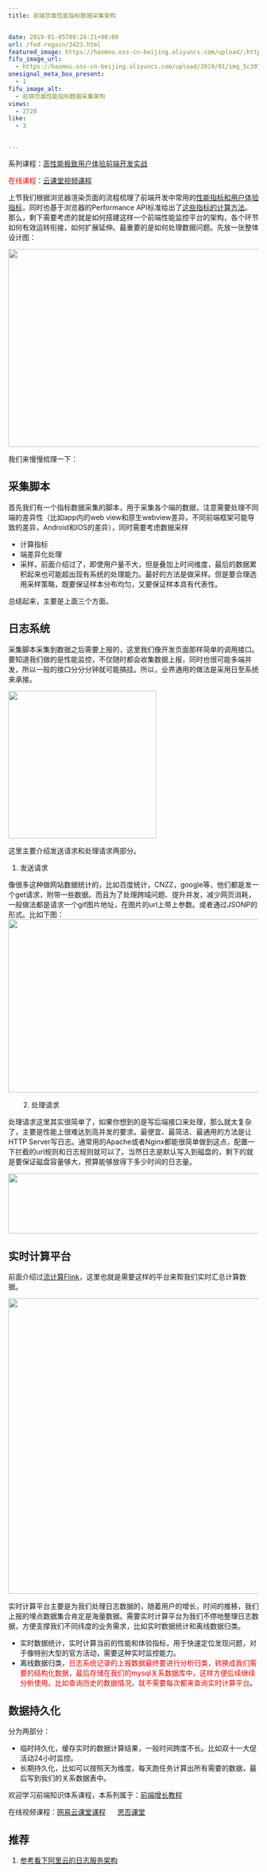```yaml
---
title: 前端页面性能指标数据采集架构


date: 2019-01-05T09:24:21+00:00
url: /fed-regain/3423.html
featured_image: https://haomou.oss-cn-beijing.aliyuncs.com/upload/;https://haomou.oss-cn-beijing.aliyuncs.com/upload/2019/01/img_5c3074b48b04f.png
fifu_image_url:
  - https://haomou.oss-cn-beijing.aliyuncs.com/upload/2019/01/img_5c3074b48b04f.png
onesignal_meta_box_present:
  - 1
fifu_image_alt:
  - 前端页面性能指标数据采集架构
views:
  - 2728
like:
  - 3


---
```

系列课程：[高性能极致用户体验前端开发实战][1]

<span style="color: #ff0000;">在线课程</span>：[云课堂视频课程][2]

上节我们根据浏览器渲染页面的流程梳理了前端开发中常用的[性能指标和用户体验指标][1]，同时也基于浏览器的Performance API标准给出了[这些指标的计算方法][3]。那么，剩下需要考虑的就是如何搭建这样一个前端性能监控平台的架构，各个环节如何有效运转衔接，如何扩展延伸。最重要的是如何处理数据问题。先放一张整体设计图：

<p id="HMCSNKU">
  <img loading="lazy" class="alignnone wp-image-3432 shadow" src="https://haomou.oss-cn-beijing.aliyuncs.com/upload/2019/01/img_5c3074b48b04f.png?x-oss-process=image/quality,q_10/resize,m_lfit,w_200" data-src="https://haomou.oss-cn-beijing.aliyuncs.com/upload/2019/01/img_5c3074b48b04f.png?x-oss-process=image/format,webp" alt="" width="554" height="397" srcset="https://haomou.oss-cn-beijing.aliyuncs.com/upload/2019/01/img_5c3074b48b04f.png?x-oss-process=image/format,webp 2438w, https://haomou.oss-cn-beijing.aliyuncs.com/upload/2019/01/img_5c3074b48b04f.png?x-oss-process=image/quality,q_50/resize,m_fill,w_300,h_215/format,webp 300w, https://haomou.oss-cn-beijing.aliyuncs.com/upload/2019/01/img_5c3074b48b04f.png?x-oss-process=image/quality,q_50/resize,m_fill,w_768,h_551/format,webp 768w, https://haomou.oss-cn-beijing.aliyuncs.com/upload/2019/01/img_5c3074b48b04f.png?x-oss-process=image/quality,q_50/resize,m_fill,w_800,h_574/format,webp 800w" sizes="(max-width: 554px) 100vw, 554px" />
</p>

我们来慢慢梳理一下：

## 采集脚本

首先我们有一个指标数据采集的脚本，用于采集各个端的数据，注意需要处理不同端的差异性（比如app内的web view和原生webview差异，不同前端框架可能导致的差异，Android和IOS的差异），同时需要考虑数据采样

  * 计算指标
  * 端差异化处理
  * 采样，前面介绍过了，即使用户量不大，但是叠加上时间维度，最后的数据累积起来也可能超出现有系统的处理能力。最好的方法是做采样。但是要合理选用采样策略，既要保证样本分布均匀，又要保证样本具有代表性。

总结起来，主要是上面三个方面。

## 日志系统

采集脚本采集到数据之后需要上报的，这里我们像开发页面那样简单的调用接口。要知道我们做的是性能监控，不仅随时都会收集数据上报，同时也很可能多端并发，所以一般的接口分分分钟就可能搞挂。所以，业界通用的做法是采用日至系统来承接。

<p id="RxUMuNi">
  <img loading="lazy" class="alignnone wp-image-3427 shadow" src="https://haomou.oss-cn-beijing.aliyuncs.com/upload/2019/01/img_5c306d8c6f34b.png?x-oss-process=image/quality,q_10/resize,m_lfit,w_200" data-src="https://haomou.oss-cn-beijing.aliyuncs.com/upload/2019/01/img_5c306d8c6f34b.png?x-oss-process=image/format,webp" alt="" width="298" height="296" srcset="https://haomou.oss-cn-beijing.aliyuncs.com/upload/2019/01/img_5c306d8c6f34b.png?x-oss-process=image/format,webp 886w, https://haomou.oss-cn-beijing.aliyuncs.com/upload/2019/01/img_5c306d8c6f34b.png?x-oss-process=image/quality,q_50/resize,m_fill,w_150,h_150/format,webp 150w, https://haomou.oss-cn-beijing.aliyuncs.com/upload/2019/01/img_5c306d8c6f34b.png?x-oss-process=image/quality,q_50/resize,m_fill,w_300,h_298/format,webp 300w, https://haomou.oss-cn-beijing.aliyuncs.com/upload/2019/01/img_5c306d8c6f34b.png?x-oss-process=image/quality,q_50/resize,m_fill,w_768,h_763/format,webp 768w, https://haomou.oss-cn-beijing.aliyuncs.com/upload/2019/01/img_5c306d8c6f34b.png?x-oss-process=image/quality,q_50/resize,m_fill,w_604,h_600/format,webp 604w" sizes="(max-width: 298px) 100vw, 298px" />
</p>

这里主要介绍发送请求和处理请求两部分。

  1. 发送请求

像很多这种做网站数据统计的，比如百度统计，CNZZ，google等，他们都是发一个get请求，附带一些数据。而且为了处理跨域问题、提升并发，减少网页消耗，一般做法都是请求一个gif图片地址，在图片的url上带上参数。或者通过JSONP的形式。比如下图：<img loading="lazy" width="800" height="348" class="alignnone size-full wp-image-3425 shadow" src="https://haomou.oss-cn-beijing.aliyuncs.com/upload/2019/01/img_5c2f875504a15.png?x-oss-process=image/quality,q_10/resize,m_lfit,w_200" data-src="https://haomou.oss-cn-beijing.aliyuncs.com/upload/2019/01/img_5c2f875504a15.png?x-oss-process=image/format,webp" alt="" srcset="https://haomou.oss-cn-beijing.aliyuncs.com/upload/2019/01/img_5c2f875504a15.png?x-oss-process=image/format,webp 800w, https://haomou.oss-cn-beijing.aliyuncs.com/upload/2019/01/img_5c2f875504a15.png?x-oss-process=image/quality,q_50/resize,m_fill,w_300,h_131/format,webp 300w, https://haomou.oss-cn-beijing.aliyuncs.com/upload/2019/01/img_5c2f875504a15.png?x-oss-process=image/quality,q_50/resize,m_fill,w_768,h_334/format,webp 768w" sizes="(max-width: 800px) 100vw, 800px" />

<p style="padding-left: 30px;">
  2. 处理请求
</p>

处理请求这里其实很简单了，如果你想到的是写后端接口来处理，那么就太复杂了，主要是性能上很难达到高并发的要求。最便宜、最简洁、最通用的方法是让HTTP Server写日志。通常用的Apache或者Nginx都能很简单做到这点，配置一下拦截的url规则和日志规则就可以了。当然日志是默认写入到磁盘的，剩下的就是要保证磁盘容量够大，预算能够放得下多少时间的日志量。

<p id="tzjUUnl">
  <img loading="lazy" class="alignnone wp-image-3428 shadow" src="https://haomou.oss-cn-beijing.aliyuncs.com/upload/2019/01/img_5c3070193a711.png?x-oss-process=image/quality,q_10/resize,m_lfit,w_200" data-src="https://haomou.oss-cn-beijing.aliyuncs.com/upload/2019/01/img_5c3070193a711.png?x-oss-process=image/format,webp" alt="" width="815" height="121" srcset="https://haomou.oss-cn-beijing.aliyuncs.com/upload/2019/01/img_5c3070193a711.png?x-oss-process=image/format,webp 1440w, https://haomou.oss-cn-beijing.aliyuncs.com/upload/2019/01/img_5c3070193a711.png?x-oss-process=image/quality,q_50/resize,m_fill,w_300,h_45/format,webp 300w, https://haomou.oss-cn-beijing.aliyuncs.com/upload/2019/01/img_5c3070193a711.png?x-oss-process=image/quality,q_50/resize,m_fill,w_768,h_114/format,webp 768w, https://haomou.oss-cn-beijing.aliyuncs.com/upload/2019/01/img_5c3070193a711.png?x-oss-process=image/quality,q_50/resize,m_fill,w_800,h_119/format,webp 800w" sizes="(max-width: 815px) 100vw, 815px" />
</p>

## 实时计算平台

前面介绍过[流计算Flink][4]，这里也就是需要这样的平台来帮我们实时汇总计算数据。

<p id="ZBJsCkt">
  <img loading="lazy" class="alignnone wp-image-3434 shadow" src="https://haomou.oss-cn-beijing.aliyuncs.com/upload/2019/01/img_5c3075320bb02.png?x-oss-process=image/quality,q_10/resize,m_lfit,w_200" data-src="https://haomou.oss-cn-beijing.aliyuncs.com/upload/2019/01/img_5c3075320bb02.png?x-oss-process=image/format,webp" alt="" width="846" height="593" srcset="https://haomou.oss-cn-beijing.aliyuncs.com/upload/2019/01/img_5c3075320bb02.png?x-oss-process=image/format,webp 2466w, https://haomou.oss-cn-beijing.aliyuncs.com/upload/2019/01/img_5c3075320bb02.png?x-oss-process=image/quality,q_50/resize,m_fill,w_300,h_210/format,webp 300w, https://haomou.oss-cn-beijing.aliyuncs.com/upload/2019/01/img_5c3075320bb02.png?x-oss-process=image/quality,q_50/resize,m_fill,w_768,h_538/format,webp 768w, https://haomou.oss-cn-beijing.aliyuncs.com/upload/2019/01/img_5c3075320bb02.png?x-oss-process=image/quality,q_50/resize,m_fill,w_800,h_561/format,webp 800w" sizes="(max-width: 846px) 100vw, 846px" />
</p>

实时计算平台主要是为我们处理日志数据的，随着用户的增长，时间的推移，我们上报的埋点数据集合肯定是海量数据。需要实时计算平台为我们不停地整理日志数据，方便支撑我们不同纬度的业务需求，比如实时数据统计和离线数据归类。

  * 实时数据统计，实时计算当前的性能和体验指标，用于快速定位发现问题，对于像特别大型的官方活动，需要这种实时监控能力。
  * 离线数据归类，<span style="color: #ff0000;">日志系统记录的上报数据最终要进行分析归类，转换成我们需要的结构化数据，最后存储在我们的mysql关系数据库中，这样方便后续继续分析使用。比如查询历史的数据情况，就不需要每次都来查询实时计算平台</span>。

## 数据持久化

分为两部分：

  * 临时持久化，缓存实时的数据计算结果，一般时间跨度不长。比如双十一大促活动24小时监控。
  * 长期持久化，比如可以按照天为维度，每天跑任务计算出所有需要的数据，最后写到我们的关系数据表中。

欢迎学习前端知识体系课程，本系列属于：[前端增长教程][5]

在线视频课程：<a href="https://study.163.com/course/courseMain.htm?share=2&shareId=400000000351011&courseId=1209400904&_trace_c_p_k2_=d5106aa1758748cea6e733c4b1f29bbe" target="_blank" rel="noopener noreferrer">网易云课堂课程</a>      <a href="https://segmentfault.com/ls/1650000019681091" target="_blank" rel="noopener noreferrer">思否课堂</a>

## 推荐

  1. [参考看下阿里云的日志服务架构][6]

 [1]: https://www.f2e123.com/pwa/2390.html
 [2]: https://study.163.com/course/courseMain.htm?courseId=1006304007&share=2&shareId=400000000351011
 [3]: https://www.f2e123.com/pwa/3301.html
 [4]: https://www.f2e123.com/linux/3360.html
 [5]: https://www.f2e123.com/fed-regain
 [6]: https://help.aliyun.com/document_detail/48869.html